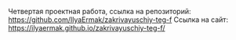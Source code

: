 Четвертая проектная работа, ссылка на репозиторий: https://github.com/IlyaErmak/zakrivayuschiy-teg-f
Ссылка на сайт: https://ilyaermak.github.io/zakrivayuschiy-teg-f/
